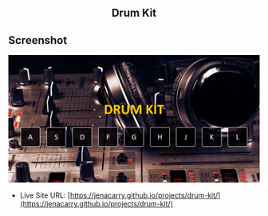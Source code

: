 <div align="center">
  <h2>Drum Kit</h2>
</div>

## Screenshot

<div align="center">

![](./assets/images/screenshot.png)

</div>

- Live Site URL: [https://jenacarry.github.io/projects/drum-kit/](https://jenacarry.github.io/projects/drum-kit/)
